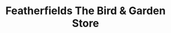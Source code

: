 ---
title: "Featherfields The Bird & Garden Store"
url: /london/featherfields-the-bird-und-garden-store/
shop: Tiere
---
